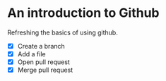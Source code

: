 # An introduction to Github

Refreshing the basics of using github.

- [x] Create a branch
- [x] Add a file
- [x] Open pull request
- [x] Merge pull request
